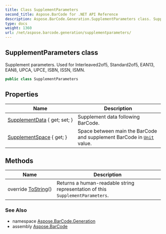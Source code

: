 ```yaml
---
title: Class SupplementParameters
second_title: Aspose.BarCode for .NET API Reference
description: Aspose.BarCode.Generation.SupplementParameters class. Supplement parameters. Used for Interleaved2of5 Standard2of5 EAN13 EAN8 UPCA UPCE ISBN ISSN ISMN
type: docs
weight: 1360
url: /net/aspose.barcode.generation/supplementparameters/
---
```

## SupplementParameters class

Supplement parameters. Used for Interleaved2of5, Standard2of5, EAN13, EAN8, UPCA, UPCE, ISBN, ISSN, ISMN.

```csharp
public class SupplementParameters
```

## Properties

| Name | Description |
| --- | --- |
| [SupplementData](../../aspose.barcode.generation/supplementparameters/supplementdata/) { get; set; } | Supplement data following BarCode. |
| [SupplementSpace](../../aspose.barcode.generation/supplementparameters/supplementspace/) { get; } | Space between main the BarCode and supplement BarCode in [`Unit`](../unit/) value. |

## Methods

| Name | Description |
| --- | --- |
| override [ToString](../../aspose.barcode.generation/supplementparameters/tostring/)() | Returns a human-readable string representation of this `SupplementParameters`. |

### See Also

* namespace [Aspose.BarCode.Generation](../../aspose.barcode.generation/)
* assembly [Aspose.BarCode](../../)


